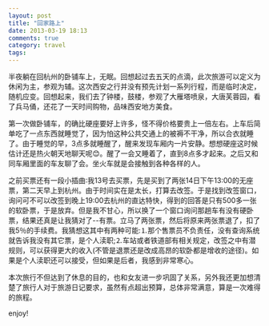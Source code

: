 ```yaml
---
layout: post
title: "回家路上"
date: 2013-03-19 18:13
comments: true
category: travel 
tags:
---
```


半夜躺在回杭州的卧铺车上，无眠。回想起过去五天的点滴，此次旅游可以定义为休闲为主，参观为辅。这次西安之行并没有预先计划一系列行程，而是临时决定，随机应变。回想起来，我们去了钟楼，鼓楼，参观了大雁塔喷泉，大唐芙蓉园，看了兵马俑，还花了一天时间购物，品味西安地方美食。

第一次做卧铺车，的确比硬座要好上许多，怪不得价格要贵上一倍左右。上车后简单吃了一点东西就睡觉了，因为怕这种公共交通上的被褥不干净，所以合衣就睡了。由于睡觉的早，3点多就睡醒了，醒来发现车厢内一片安静。想想硬座这时候估计还是热火朝天地聊天呢😊。醒了一会又睡着了，直到8点多才起来。之后又和同车厢里面的车友聊了会。坐火车就是会接触到各种各样的人。

之前买票还有一段小插曲∶我13号去买票，先是买到了两张14日下午13:00的无座票，第二天早上到杭州。由于时间实在是太长，打算去改签。于是找到改签窗口，询问可不可以改签到晚上19:00去杭州的直达特快，得到的回答是只有500多一张的软卧票，于是放弃。但是我不甘心，所以换了一个窗口询问那趟车有没有硬卧票，结果还真是让我猜对了--有票。立马了两张票，然后将原来两张票退了，扣了我5％的手续费。我猜想这其中有两种可能:⒈那个售票员不负责任，没有查询系统就告诉我没有其它票，是个人渎职;⒉车站或者铁道部有相关规定，改签之中有潜规则，可以获得更大的收入(不管是退票还是改成高昂的软卧都是增收的途径)。如果是个人渎职还可以接受，但如果是后者，我感到非常寒心。

本次旅行不但达到了休息的目的，也和女友进一步巩固了关系，另外我还更加想清楚了旅行人对于旅游日记要求，虽然有点超出预算，总体非常满意，算是一次难得的旅程。

enjoy!
